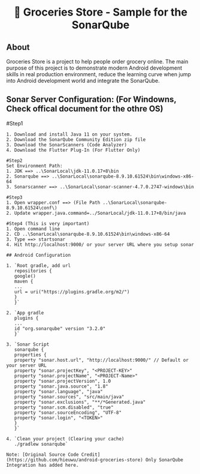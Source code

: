<h1 align="center"> 🚀 Groceries Store - Sample for the SonarQube</h1>

## About
Groceries Store is a project to help people order grocery online. The main purpose of this project is to demonstrate modern Android development skills in real production environment, reduce the learning curve when jump into Android development world and integrate the SonarQube.

## Sonar Server Configuration: (For Windowns, Check offical document for the othre OS)

#Step1
```
1. Download and install Java 11 on your system.
2. Download the SonarQube Community Edition zip file
3. Download the SonarScanners (Code Analyzer)
4. Download the Flutter Plug-In (For Flutter Only)

#Step2
Set Environment Path:
1. JDK ==> ..\SonarLocal\jdk-11.0.17+8\bin
2. Sonarqube ==> ..\SonarLocal\sonarqube-8.9.10.61524\bin\windows-x86-64
3. Sonarscanner ==> ..\SonarLocal\sonar-scanner-4.7.0.2747-windows\bin

#Step3
1. Open wrapper.conf ==> (File Path ..\SonarLocal\sonarqube-8.9.10.61524\conf\)
2. Update wrapper.java.command=../SonarLocal/jdk-11.0.17+8/bin/java

#Step4 (This is very important)
1. Open command line
2. CD ..\SonarLocal\sonarqube-8.9.10.61524\bin\windows-x86-64
3. Type ==> startsonar
4. Hit http://localhost:9000/ or your server URL where you setup sonar

## Android Configuration

1. `Root gradle, add url
   repositories {
   google()
   maven {
   ...
   url = uri("https://plugins.gradle.org/m2/")
   }
   }`

2. `App gradle
   plugins {
   ...
   id "org.sonarqube" version "3.2.0"
   }`

3. `Sonar Script
   sonarqube {
   properties {
   property "sonar.host.url", "http://localhost:9000/" // Default or your server URL
   property "sonar.projectKey", "<PROJECT-KEY>"
   property "sonar.projectName", "<PROJECT-Name>"
   property "sonar.projectVersion", 1.0
   property "sonar.java.source", "1.8"
   property "sonar.language", "java"
   property "sonar.sources", "src/main/java"
   property "sonar.exclusions", "**/*Generated.java"
   property "sonar.scm.disabled", "true"
   property "sonar.sourceEncoding", "UTF-8"
   property "sonar.login", "<TOKEN>"
   }
   }`

4. `Clean your project (Clearing your cache)
   ./gradlew sonarqube`  

Note: [Original Source Code Credit] (https://github.com/hieuwu/android-groceries-store) Only SonarQube Integration has added here. 
